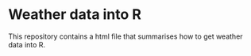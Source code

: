 # Weather data into R
This repository contains a html file that summarises how to get weather data into R.
